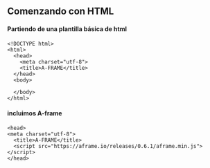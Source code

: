 ## Comenzando con HTML

#### Partiendo de una plantilla básica de html

```
<!DOCTYPE html>
<html>
  <head>
    <meta charset="utf-8">
    <title>A-FRAME</title>
  </head>
  <body>

  </body>
</html>
```


#### incluimos A-frame

```
<head>
<meta charset="utf-8">
  <title>A-FRAME</title>
  <script src="https://aframe.io/releases/0.6.1/aframe.min.js"></script>
</head>
```
